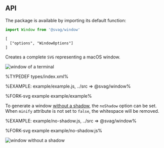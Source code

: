 
## API

The package is available by importing its default function:

```js
import Window from '@svag/window'
```

```### window => string
[
  ["options", "WindowOptions"]
]
```

Creates a complete `SVG` representing a macOS window.

<img alt="window of a terminal" src="https://raw.github.com/svagco/window/master/images/window.svg?sanitize=true">

%TYPEDEF types/index.xml%

%EXAMPLE: example/example.js, ../src => @svag/window%

%FORK-svg example example/example%

To generate a window [without a shadow](t), the `noShadow` option can be set. When `minify` attribute is not set to `false`, the whitespace will be removed.

%EXAMPLE: example/no-shadow.js, ../src => @svag/window%

%FORK-svg example example/no-shadow.js%

<img alt="window without a shadow" src="https://raw.github.com/svagco/window/master/images/no-shadow.svg?sanitize=true">
